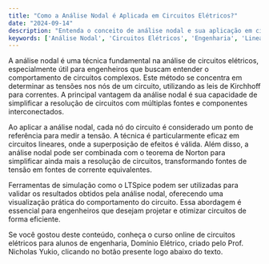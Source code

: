 ```yaml
---
title: "Como a Análise Nodal é Aplicada em Circuitos Elétricos?"
date: "2024-09-14"
description: "Entenda o conceito de análise nodal e sua aplicação em circuitos elétricos."
keywords: ['Análise Nodal', 'Circuitos Elétricos', 'Engenharia', 'Linearidade', 'Norton']
---
```


A análise nodal é uma técnica fundamental na análise de circuitos elétricos, especialmente útil para engenheiros que buscam entender o comportamento de circuitos complexos. Este método se concentra em determinar as tensões nos nós de um circuito, utilizando as leis de Kirchhoff para correntes. A principal vantagem da análise nodal é sua capacidade de simplificar a resolução de circuitos com múltiplas fontes e componentes interconectados.

Ao aplicar a análise nodal, cada nó do circuito é considerado um ponto de referência para medir a tensão. A técnica é particularmente eficaz em circuitos lineares, onde a superposição de efeitos é válida. Além disso, a análise nodal pode ser combinada com o teorema de Norton para simplificar ainda mais a resolução de circuitos, transformando fontes de tensão em fontes de corrente equivalentes.

Ferramentas de simulação como o LTSpice podem ser utilizadas para validar os resultados obtidos pela análise nodal, oferecendo uma visualização prática do comportamento do circuito. Essa abordagem é essencial para engenheiros que desejam projetar e otimizar circuitos de forma eficiente.

Se você gostou deste conteúdo, conheça o curso online de circuitos elétricos para alunos de engenharia, Domínio Elétrico, criado pelo Prof. Nicholas Yukio, clicando no botão presente logo abaixo do texto.